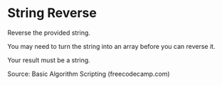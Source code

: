 # String Reverse

Reverse the provided string.

You may need to turn the string into an array before you can reverse it.

Your result must be a string.

Source: Basic Algorithm Scripting (freecodecamp.com)